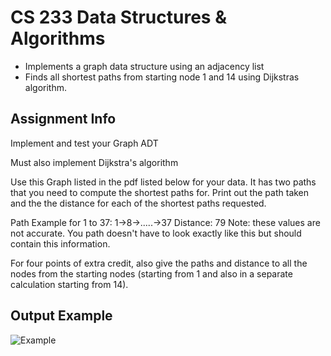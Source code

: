 # CS 233 Data Structures & Algorithms
- Implements a graph data structure using an adjacency list 
- Finds all shortest paths from starting node 1 and 14 using Dijkstras algorithm.

## Assignment Info
Implement and test your Graph ADT 

Must also implement Dijkstra's algorithm

Use this Graph listed in the pdf listed below for your data.  It has two paths that you need to compute the shortest paths for.  Print out the path taken and the the distance for each of the shortest paths requested.  

Path Example for 1 to 37:  1->8->.....->37    Distance: 79    Note: these values are not accurate. 
You path doesn't have to look exactly like this but should contain this information.

For four points of extra credit, also give the paths and distance to all the nodes from the starting nodes (starting from 1 and also in a separate calculation starting from 14).

## Output Example 
![Example](graph.PNG)

